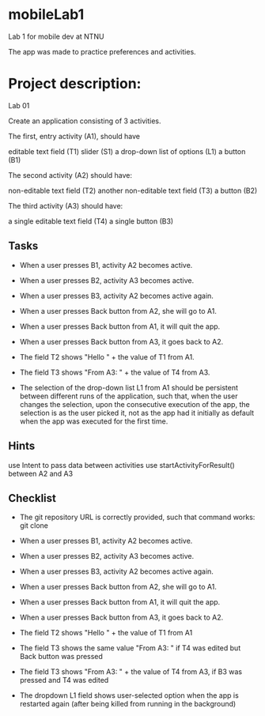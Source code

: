 # mobileLab1
Lab 1 for mobile dev at NTNU

The app was made to practice preferences and activities.

# Project description:
Lab 01

Create an application consisting of 3 activities. 


The first, entry activity (A1), should have

editable text field (T1)
slider (S1)
a drop-down list of options (L1)
a button (B1)



The second activity (A2) should have:

non-editable text field (T2)
another non-editable text field (T3)
a button (B2)


The third activity (A3) should have:

a single editable text field (T4)
a single button (B3)



## Tasks

- When a user presses B1, activity A2 becomes active.

- When a user presses B2, activity A3 becomes active.

- When a user presses B3, activity A2 becomes active again.

- When a user presses Back button from A2, she will go to A1.

- When a user presses Back button from A1, it will quit the app.

- When a user presses Back button from A3, it goes back to A2.

- The field T2 shows "Hello " + the value of T1 from A1.

- The field T3 shows "From A3: " + the value of T4 from A3.

- The selection of the drop-down list L1 from A1 should be persistent between different runs of the application, such that, when the user changes the selection, upon the consecutive execution of the app, the selection is as the user picked it, not as the app had it initially as default when the app was executed for the first time.



## Hints

use Intent to pass data between activities
use startActivityForResult() between A2 and A3



## Checklist

 - The git repository URL is correctly provided, such that command works: git clone <url>

 - When a user presses B1, activity A2 becomes active.

 - When a user presses B2, activity A3 becomes active.

 - When a user presses B3, activity A2 becomes active again.

 - When a user presses Back button from A2, she will go to A1.

 - When a user presses Back button from A1, it will quit the app.

 - When a user presses Back button from A3, it goes back to A2.

 - The field T2 shows "Hello " + the value of T1 from A1

 - The field T3 shows the same value "From A3: " if T4 was edited but Back button was pressed

 - The field T3 shows "From A3: " + the value of T4 from A3, if B3 was pressed and T4 was edited

 - The dropdown L1 field shows user-selected option when the app is restarted again (after being killed from running in the background)

